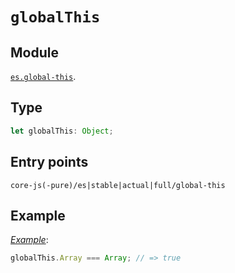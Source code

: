 # `globalThis`

## Module

[`es.global-this`](/packages/core-js/modules/es.global-this.js).

## Type

```ts
let globalThis: Object;
```

## Entry points

```
core-js(-pure)/es|stable|actual|full/global-this
```

## Example

[_Example_](https://goo.gl/LAifsc):

```js
globalThis.Array === Array; // => true
```
